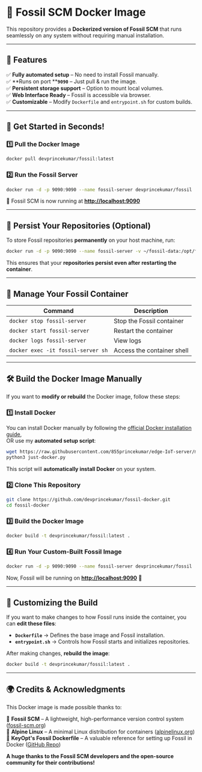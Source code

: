 # 🏰 Fossil SCM Docker Image

This repository provides a **Dockerized version of Fossil SCM** that runs seamlessly on any system without requiring manual installation.

---

## 🚀 Features

✅ **Fully automated setup** – No need to install Fossil manually.\
✅ **Runs on port ****`9090`** – Just pull & run the image.\
✅ **Persistent storage support** – Option to mount local volumes.\
✅ **Web Interface Ready** – Fossil is accessible via browser.\
✅ **Customizable** – Modify `Dockerfile` and `entrypoint.sh` for custom builds.

---

## 👥 **Get Started in Seconds!**

### **1️⃣ Pull the Docker Image**

```sh
docker pull devprincekumar/fossil:latest
```

### **2️⃣ Run the Fossil Server**

```sh
docker run -d -p 9090:9090 --name fossil-server devprincekumar/fossil
```

🚀 Fossil SCM is now running at **[http://localhost:9090](http://localhost:9090)**

---

## 💾 **Persist Your Repositories (Optional)**

To store Fossil repositories **permanently** on your host machine, run:

```sh
docker run -d -p 9090:9090 --name fossil-server -v ~/fossil-data:/opt/fossil-repositories devprincekumar/fossil
```

This ensures that your **repositories persist even after restarting the container**.

---

## 🔄 **Manage Your Fossil Container**

| Command                            | Description                |
| ---------------------------------- | -------------------------- |
| `docker stop fossil-server`        | Stop the Fossil container  |
| `docker start fossil-server`       | Restart the container      |
| `docker logs fossil-server`        | View logs                  |
| `docker exec -it fossil-server sh` | Access the container shell |

---

## 🛠 **Build the Docker Image Manually**

If you want to **modify or rebuild** the Docker image, follow these steps:

### **1️⃣ Install Docker**

You can install Docker manually by following the [official Docker installation guide](https://docs.docker.com/get-docker/),\
OR use my **automated setup script**:

```sh
wget https://raw.githubusercontent.com/855princekumar/edge-IoT-server/main/3.%20Stream-sync/just-docker.py
python3 just-docker.py
```

This script will **automatically install Docker** on your system.

### **2️⃣ Clone This Repository**

```sh
git clone https://github.com/devprincekumar/fossil-docker.git
cd fossil-docker
```

### **3️⃣ Build the Docker Image**

```sh
docker build -t devprincekumar/fossil:latest .
```

### **4️⃣ Run Your Custom-Built Fossil Image**

```sh
docker run -d -p 9090:9090 --name fossil-server devprincekumar/fossil
```

Now, Fossil will be running on **[http://localhost:9090](http://localhost:9090)** 🚀

---

## 🔧 **Customizing the Build**

If you want to make changes to how Fossil runs inside the container, you can **edit these files**:

- **`Dockerfile`** → Defines the base image and Fossil installation.
- **`entrypoint.sh`** → Controls how Fossil starts and initializes repositories.

After making changes, **rebuild the image**:

```sh
docker build -t devprincekumar/fossil:latest .
```

---

## 🌍 **Credits & Acknowledgments**

This Docker image is made possible thanks to:

🔹 **Fossil SCM** – A lightweight, high-performance version control system ([fossil-scm.org](https://fossil-scm.org/home/doc/trunk/www/index.wiki))\
🔹 **Alpine Linux** – A minimal Linux distribution for containers ([alpinelinux.org](https://alpinelinux.org/))\
🔹 **KeyOpt's Fossil Dockerfile** – A valuable reference for setting up Fossil in Docker ([GitHub Repo](https://github.com/KeyOpt/fossil-scm-docker))

**A huge thanks to the Fossil SCM developers and the open-source community for their contributions!**





